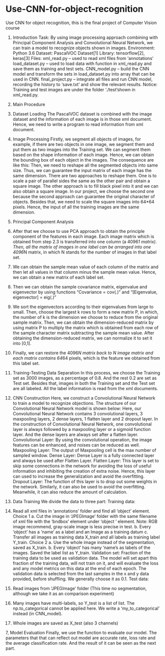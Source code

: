 # Use-CNN-for-object-recognition
Use CNN for object recognition, this is the final project of Computer Vision course
1.	Introduction
Task: 		By using image processing approach combining with Principal Component Analysis and Convolutional Neural Network, we can train a model to recognize objects shown in images.
Environment: 	Python 3.6
Dataset: 	PascalVOC Dataset[1]
Library: 	tensorflow[2], keras[3]
Files: xml_read.py – used to read xml files from ‘annotations’
load_dataset.py – used to load data with function in xml_read.py and save them as training and test sets.
CNN_model.py – build the CNN model and transform the sets in load_dataset.py into array that can be used in CNN.
final_project.py – integrate all files and run CNN model, recording the history to ‘save.txt’ and show the relevant results.
Notice: Training and test images are under the folder ‘./test’shown in xml_read.py.

2.	Main Procedure
1.	Dataset Loading 
The PascalVOC dataset is combined with the image dataset and the information of each image is in those xml document. Hence, we need to write a program to read information from xml document. 

2.	Image Processing
Firstly, we segment all objects of images, for example, if there are two objects in one image, we segment them and put them as two images into the Training set. We can segment them based on the shape information of each image. Hence, we can obtain the bounding box of each object in the images. The consequence are like this:
Then, we need to reshape all the segmented objects into same size. Thus, we can guarantee the input matrix of each image has the same dimension. There are two approaches to reshape them. One is to scale a pair of parallel sides the same as the other pair and obtain a square image. The other approach is to fill black pixel into it and we can also obtain a square image. In our project, we choose the second one because the second approach can guarantee the original character of objects. 
Besides that, we need to scale the square images into 64*64 pixels. Hence, the input of all the training images are the same dimension.  

3.	Principal Component Analysis
1.	After that we choose to use PCA approach to obtain the principle component of the features in each image. Each image matrix which is obtained from step 2.3 is transferred into one column (a 4096*1 matrix). Then, all the matrix of images in one label can be arranged into one 4096*N matrix, in which N stands for the number of images in that label set.  
2.	We can obtain the sample mean value of each column of the matrix and then let all values in that column minus the sample mean value. Hence, we can obtain a new matrix of each label set.
3.	Then we can obtain the sample covariance matrix, eigenvalue and eigenvector by using functions “Covariance = cov(.)” and “[Eigenvalue, eigenvector] = eig(.)”
4.	We sort the eigenvectors according to their eigenvalues from large to small. Then, choose the largest k rows to form a new matrix P, in which, the number of k is the dimension we choose to reduce from the original sample matrix. Then, we can obtain the dimension-reduced matrix by using matrix P to multiply the matrix which is obtained from each row of the sample character matrix subtracting the sample mean value. After obtaining the dimension-reduced matrix, we can normalize it to set it into [0,1].  
5.	Finally, we can restore the 4096*N matrix back to N image matrix and each matrix contains 64*64 pixels, which is the feature we obtained from this label set.

4.	Training-Testing Data Separation
In this process, we choose the Training set as 3000 images, as a percentage of 0.8. And the rest 0.2 are set as Test set. Besides that, images in both the Training set and the Test set are all labeled. All the label information is read from the xml documents.

5.	CNN Construction
Here, we construct a Convolutional Neural Network to train a model to recognize objections. The structure of our Convolutional Neural Network model is shown below:
Here, our Convolutional Neural Network contains 3 convolutional layers, 3 maxpooling layers, 2 dense layers, 1 flatten layer and 2 dropout layer. In the construction of  Convolutional Neural Network, one convolutional layer is always followed by a maxpooling layer or a sigmoid function layer. And the dense layers are always set after a flatten layer.
Convolutional Layer: By using the convolutional operation, the image features can be enhanced, and noises can be reduced as well.
Maxpooling Layer: The output of Maxpooling cell is the max number of sampled window.
Dense Layer: Dense Layer is a fully connected layer and always be used after Flatten Layer.
Flatten Layer: This layer is set to skip some connections in the network for avoiding the loss of useful information and inhibiting the creation of extra noise. Hence, this layer can used to increase the generalization and avoid the overfitting. 
Dropout Layer: The function of this layer is to drop out some weights in the network. Similarly, it can also be used to avoid the overfitting. Meanwhile, it can also reduce the amount of calculation. 

6.	Data Training
We divide the data to three part:
Training data:
1.	Read all xml files in ‘annotations’ folder and find all ‘object’ element.
			Choice 1
a.	Cut the image in ‘JPEGImage’ folder with the same filename of xml file with the ‘bndbox’ element under ‘object ’ element. Note: RGB image recommend, gray-scale image is less precise in test.
b.	Every ‘object’ has a ‘name’ as a label and an Image as a training datum
c.	Transfer all images as training data X_train and all labels as training label Y_train.
		Choice 2
a.	Use the whole image instead of the segmentation, saved as X_train.
b.	Every ‘object’ has many ‘name’s as labels of the images. Saved the label list as Y_train.
Validation set: 
Fraction of the training data to be used as validation data. The model will set apart this fraction of the training data, will not train on it, and will evaluate the loss and any model metrics on this data at the end of each epoch. The validation data is selected from the last samples in the x and y data provided, before shuffling. We generally choose it as 0.1.
Test data: 
1.	Read images from ‘JPEGImage’ folder (This time no segmentation, although we take it as an comparison experiment)
2.	Many images have multi-labels, so Y_test is a list of list. The np.to_categorical cannot be applied here. We write a ‘my_to_categorical’ instead (in CNN_model).
3.	Whole images are saved as X_test (also 3 channels)
	
7, 	Model Evaluation
Finally, we use the function to evaluate our model. The parameters that that can reflect out model are accurate rate, loss rate and the average classification rate. And the result of it can be seen as the next part.
